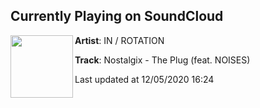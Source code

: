 ## Currently Playing on SoundCloud

[<img align="left" width="100" src="https://i1.sndcdn.com/artworks-AUTktDL5x4KyMg17-Wf3SGw-t50x50.jpg">](https://soundcloud.com/inrotationrecs/nostalgix-noises-the-plug)

**Artist**: IN / ROTATION 

**Track**: Nostalgix - The Plug (feat. NOISES)

Last updated at 12/05/2020 16:24
